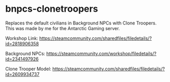 # bnpcs-clonetroopers
Replaces the default civilians in Background NPCs with Clone Troopers. This was made by me for the Antarctic Gaming server.

Workshop Link: https://steamcommunity.com/sharedfiles/filedetails/?id=2818906358

Background NPCs: https://steamcommunity.com/workshop/filedetails/?id=2341497926

Clone Trooper Model: https://steamcommunity.com/sharedfiles/filedetails/?id=2609934737
